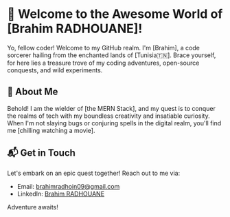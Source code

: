# 🚀 Welcome to the Awesome World of [Brahim RADHOUANE]!

Yo, fellow coder! Welcome to my GitHub realm. I'm [Brahim], a code sorcerer hailing from the enchanted lands of [Tunisia🇹🇳]. Brace yourself, for here lies a treasure trove of my coding adventures, open-source conquests, and wild experiments.

## 🌟 About Me

Behold! I am the wielder of [the MERN Stack], and my quest is to conquer the realms of tech with my boundless creativity and insatiable curiosity. When I'm not slaying bugs or conjuring spells in the digital realm, you'll find me [chilling watching a movie].

<!--## 💻 Projects Galore

Venture forth, brave soul, and behold the wonders I've crafted:

 - [Project 1](link): Dive into the mystical depths of project 1, where wonders await!
- [Project 2](link): Embark on a thrilling journey through the realms of project 2, where magic reigns supreme!
- [Project 3](link): Brace yourself for an epic adventure in project 3, where the impossible becomes possible!

Seek more treasures in the depths of my repositories!

## 🤝 Contributions & Quests

Join me on my noble quests across the open-source lands:

- [Contribution 1](link): Witness the tale of contribution 1, where heroes unite for a common cause!
- [Contribution 2](link): Behold the legends of contribution 2, where champions rise to meet the challenges of our time!
- [Contribution 3](link): Dare to explore the mysteries of contribution 3, where the fate of the digital realm hangs in the balance!-->

## 📬 Get in Touch

Let's embark on an epic quest together! Reach out to me via:

- Email: [brahimradhoin09@gmail.com](mailto:brahimradhoin09@gmail.com)
- LinkedIn: [Brahim RADHOUANE](https://www.linkedin.com/in/brahim-radhouane/)

Adventure awaits!

